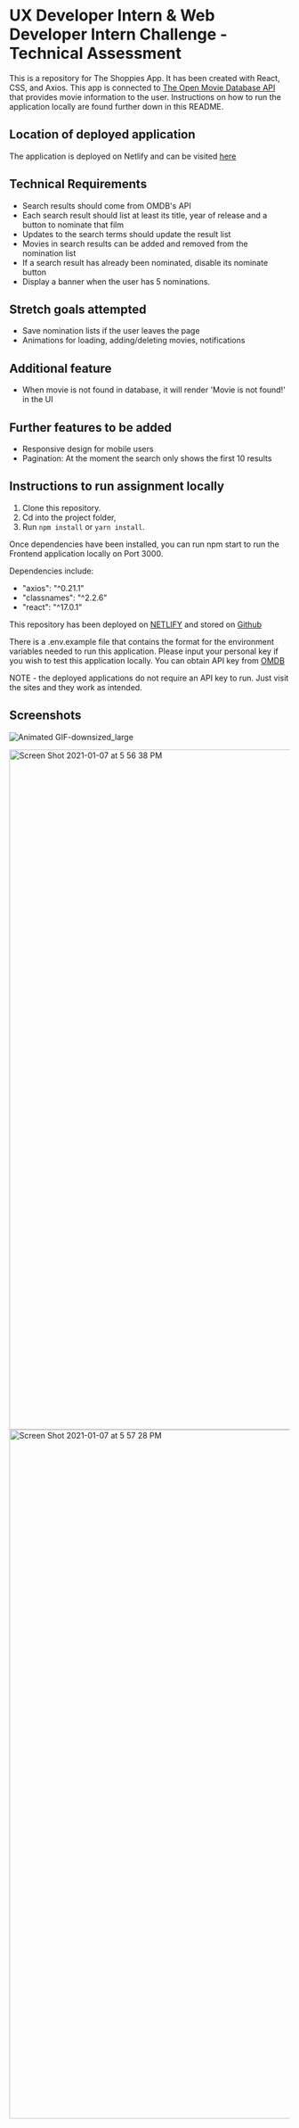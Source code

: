 # UX Developer Intern & Web Developer Intern Challenge - Technical Assessment

This is a repository for The Shoppies App. It has been created with React, CSS, and Axios. This app is connected to [The Open Movie Database API](https://www.omdbapi.com) that provides movie information to the user. Instructions on how to run the application locally are found further down in this README.

## Location of deployed application
The application is deployed on Netlify and can be visited [here](https://movie-awards.netlify.app/)

## Technical Requirements
- Search results should come from OMDB's API 
- Each search result should list at least its title, year of release and a button to nominate that film
- Updates to the search terms should update the result list
- Movies in search results can be added and removed from the nomination list
- If a search result has already been nominated, disable its nominate button
- Display a banner when the user has 5 nominations.

## Stretch goals attempted
- Save nomination lists if the user leaves the page
- Animations for loading, adding/deleting movies, notifications

## Additional feature
- When movie is not found in database, it will render 'Movie is not found!' in the UI 

## Further features to be added
- Responsive design for mobile users
- Pagination: At the moment the search only shows the first 10 results 


## Instructions to run assignment locally
1. Clone this repository.
2. Cd into the project folder, 
3. Run ```npm install``` or ```yarn install```.

Once dependencies have been installed, you can run npm start to run the Frontend application locally on Port 3000.

Dependencies include:

- "axios": "^0.21.1"
- "classnames": "^2.2.6"
- "react": "^17.0.1"

This repository has been deployed on [NETLIFY](https://movie-awards.netlify.app/) and stored on [Github](https://github.com/andreiskandar/movie-awards)

There is a .env.example file that contains the format for the environment variables needed to run this application. Please input your personal key if you wish to test this application locally. You can obtain API key from [OMDB](http://www.omdbapi.com/apikey.aspx)  

NOTE - the deployed applications do not require an API key to run. Just visit the sites and they work as intended.

## Screenshots

![Animated GIF-downsized_large](https://user-images.githubusercontent.com/56459037/103964953-7f7b1a00-5111-11eb-988a-be86ba3133b0.gif)

<img width="1220" alt="Screen Shot 2021-01-07 at 5 56 38 PM" src="https://user-images.githubusercontent.com/56459037/103965104-dbde3980-5111-11eb-92c5-d664d103c0bc.png">
<img width="1236" alt="Screen Shot 2021-01-07 at 5 57 28 PM" src="https://user-images.githubusercontent.com/56459037/103965106-dda7fd00-5111-11eb-9df9-b8bc295706bd.png">
